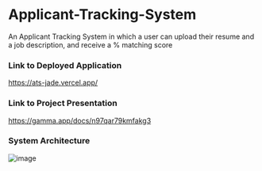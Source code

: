 # Applicant-Tracking-System
An Applicant Tracking System in which a user can upload their resume and a job description, and receive a % matching score 

### Link to Deployed Application
https://ats-jade.vercel.app/

### Link to Project Presentation
https://gamma.app/docs/n97qar79kmfakg3

### System Architecture 
![image](https://github.com/user-attachments/assets/a9117057-92b7-4e29-9d6f-bcc4bf0ae530)

